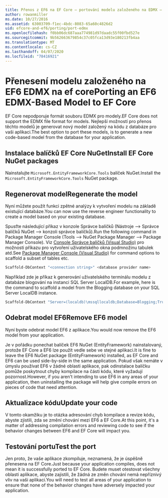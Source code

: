 ```yaml
---
title: Přenos z EF6 na EF Core – portování modelu založeného na EDMX – EF
author: rowanmiller
ms.date: 10/27/2016
ms.assetid: 63003709-f1ec-4bdc-8083-65a60c4826d2
uid: efcore-and-ef6/porting/port-edmx
ms.openlocfilehash: f0bb06dc687aaa774981d97daadc55f00fbd527e
ms.sourcegitcommit: 9b562663679854c37c05fca13d93e180213fb4aa
ms.translationtype: MT
ms.contentlocale: cs-CZ
ms.lasthandoff: 04/07/2020
ms.locfileid: "78416921"
---
```

# <a name="porting-an-ef6-edmx-based-model-to-ef-core"></a><span data-ttu-id="ece9c-102">Přenesení modelu založeného na EF6 EDMX na ef core</span><span class="sxs-lookup"><span data-stu-id="ece9c-102">Porting an EF6 EDMX-Based Model to EF Core</span></span>

<span data-ttu-id="ece9c-103">EF Core nepodporuje formát souboru EDMX pro modely.</span><span class="sxs-lookup"><span data-stu-id="ece9c-103">EF Core does not support the EDMX file format for models.</span></span> <span data-ttu-id="ece9c-104">Nejlepší možností pro přenos těchto modelů je generovat nový model založený na kódu z databáze pro vaši aplikaci.</span><span class="sxs-lookup"><span data-stu-id="ece9c-104">The best option to port these models, is to generate a new code-based model from the database for your application.</span></span>

## <a name="install-ef-core-nuget-packages"></a><span data-ttu-id="ece9c-105">Instalace balíčků EF Core NuGet</span><span class="sxs-lookup"><span data-stu-id="ece9c-105">Install EF Core NuGet packages</span></span>

<span data-ttu-id="ece9c-106">Nainstalujte `Microsoft.EntityFrameworkCore.Tools` balíček NuGet.</span><span class="sxs-lookup"><span data-stu-id="ece9c-106">Install the `Microsoft.EntityFrameworkCore.Tools` NuGet package.</span></span>

## <a name="regenerate-the-model"></a><span data-ttu-id="ece9c-107">Regenerovat model</span><span class="sxs-lookup"><span data-stu-id="ece9c-107">Regenerate the model</span></span>

<span data-ttu-id="ece9c-108">Nyní můžete použít funkci zpětné analýzy k vytvoření modelu na základě existující databáze.</span><span class="sxs-lookup"><span data-stu-id="ece9c-108">You can now use the reverse engineer functionality to create a model based on your existing database.</span></span>

<span data-ttu-id="ece9c-109">Spusťte následující příkaz v konzole Správce balíčků (Nástroje –> Správce balíčků NuGet –> konzoli správce balíčků).</span><span class="sxs-lookup"><span data-stu-id="ece9c-109">Run the following command in Package Manager Console (Tools –> NuGet Package Manager –> Package Manager Console).</span></span> <span data-ttu-id="ece9c-110">Viz [Console Správce balíčků (Visual Studio)](../../core/miscellaneous/cli/powershell.md) pro možnosti příkazu pro vytvoření uživatelského okna podmnožinu tabulek atd.</span><span class="sxs-lookup"><span data-stu-id="ece9c-110">See [Package Manager Console (Visual Studio)](../../core/miscellaneous/cli/powershell.md) for command options to scaffold a subset of tables etc.</span></span>

``` powershell
Scaffold-DbContext "<connection string>" <database provider name>
```

<span data-ttu-id="ece9c-111">Například zde je příkaz k generování uživatelského terminálu modelu z databáze blogování na instanci SQL Server LocalDB.</span><span class="sxs-lookup"><span data-stu-id="ece9c-111">For example, here is the command to scaffold a model from the Blogging database on your SQL Server LocalDB instance.</span></span>

``` powershell
Scaffold-DbContext "Server=(localdb)\mssqllocaldb;Database=Blogging;Trusted_Connection=True;" Microsoft.EntityFrameworkCore.SqlServer
```

## <a name="remove-ef6-model"></a><span data-ttu-id="ece9c-112">Odebrat model EF6</span><span class="sxs-lookup"><span data-stu-id="ece9c-112">Remove EF6 model</span></span>

<span data-ttu-id="ece9c-113">Nyní byste odebrat model EF6 z aplikace.</span><span class="sxs-lookup"><span data-stu-id="ece9c-113">You would now remove the EF6 model from your application.</span></span>

<span data-ttu-id="ece9c-114">Je v pořádku ponechat balíček EF6 NuGet (EntityFramework) nainstalovaný, protože EF Core a EF6 lze použít vedle sebe ve stejné aplikaci.</span><span class="sxs-lookup"><span data-stu-id="ece9c-114">It is fine to leave the EF6 NuGet package (EntityFramework) installed, as EF Core and EF6 can be used side-by-side in the same application.</span></span> <span data-ttu-id="ece9c-115">Pokud však nemáte v úmyslu používat EF6 v žádné oblasti aplikace, pak odinstalace balíčku pomůže poskytnout chyby kompilace na části kódu, které vyžadují pozornost.</span><span class="sxs-lookup"><span data-stu-id="ece9c-115">However, if you aren't intending to use EF6 in any areas of your application, then uninstalling the package will help give compile errors on pieces of code that need attention.</span></span>

## <a name="update-your-code"></a><span data-ttu-id="ece9c-116">Aktualizace kódu</span><span class="sxs-lookup"><span data-stu-id="ece9c-116">Update your code</span></span>

<span data-ttu-id="ece9c-117">V tomto okamžiku je to otázka adresování chyb kompilace a revize kódu, abyste zjistili, zda se změní chování mezi EF6 a EF Core.</span><span class="sxs-lookup"><span data-stu-id="ece9c-117">At this point, it's a matter of addressing compilation errors and reviewing code to see if the behavior changes between EF6 and EF Core will impact you.</span></span>

## <a name="test-the-port"></a><span data-ttu-id="ece9c-118">Testování portu</span><span class="sxs-lookup"><span data-stu-id="ece9c-118">Test the port</span></span>

<span data-ttu-id="ece9c-119">Jen proto, že vaše aplikace zkompiluje, neznamená, že je úspěšně přenesena na EF Core.</span><span class="sxs-lookup"><span data-stu-id="ece9c-119">Just because your application compiles, does not mean it is successfully ported to EF Core.</span></span> <span data-ttu-id="ece9c-120">Budete muset otestovat všechny oblasti aplikace, abyste zajistili, že žádná ze změn chování nemá nepříznivý vliv na vaši aplikaci.</span><span class="sxs-lookup"><span data-stu-id="ece9c-120">You will need to test all areas of your application to ensure that none of the behavior changes have adversely impacted your application.</span></span>
